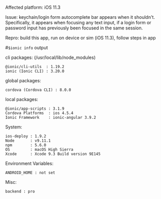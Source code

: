Affected platform: iOS 11.3

Issue: keychain/login form autocomplete bar appears when it shouldn't. Specifically,
it appears when focusing any text input, if a login form or password input has previously
been focused in the same session.

Repro: build this app, run on device or sim (iOS 11.3), follow steps in app

#```$ionic info``` output

cli packages: (/usr/local/lib/node_modules)

    @ionic/cli-utils  : 1.19.2
    ionic (Ionic CLI) : 3.20.0

global packages:

    cordova (Cordova CLI) : 8.0.0 

local packages:

    @ionic/app-scripts : 3.1.9
    Cordova Platforms  : ios 4.5.4
    Ionic Framework    : ionic-angular 3.9.2

System:

    ios-deploy : 1.9.2 
    Node       : v9.11.1
    npm        : 5.6.0 
    OS         : macOS High Sierra
    Xcode      : Xcode 9.3 Build version 9E145 

Environment Variables:

    ANDROID_HOME : not set

Misc:

    backend : pro
